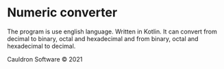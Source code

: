 # Numeric converter

The program is use english language. Written in Kotlin. It can convert from decimal to binary, octal and hexadecimal and from binary, octal and hexadecimal to decimal.

Cauldron Software © 2021
